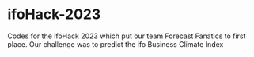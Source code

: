 # ifoHack-2023
Codes for the ifoHack 2023 which put our team Forecast Fanatics to first place. Our challenge was to predict the ifo Business Climate Index
